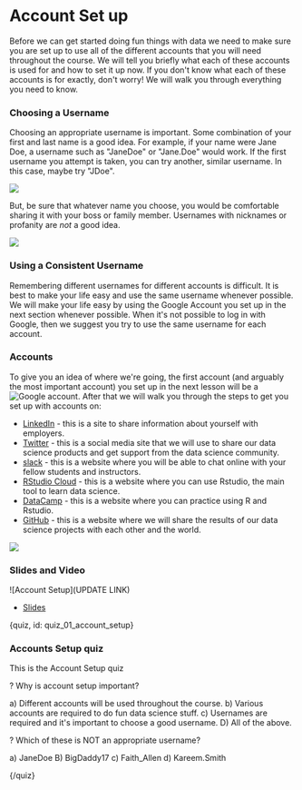 # Account Set up

Before we can get started doing fun things with data we need to make sure you are set up to use all of the different accounts that you will need throughout the course. We will tell you briefly what each of these accounts is used for and how to set it up now. If you don't know what each of these accounts is for exactly, don't worry! We will walk you through everything you need to know.

### Choosing a Username

Choosing an appropriate username is important. Some combination of your first and last name is a good idea. For example, if your name were Jane Doe, a username such as "JaneDoe" or "Jane.Doe" would work. If the first username you attempt is taken, you can try another, similar username. In this case, maybe try  "JDoe". 

![](images/01_account_setup/01_cdsintro_account_setup-03.png)

But, be sure that whatever name you choose, you would be comfortable sharing it with your boss or family member. Usernames with nicknames or profanity are *not* a good idea.

![](images/01_account_setup/01_cdsintro_account_setup-04.png)

### Using a Consistent Username

Remembering different usernames for different accounts is difficult. It is best to make your life easy and use the same username whenever possible. We will make your life easy by using the Google Account you set up in the next section whenever possible. When it's not possible to log in with Google, then we suggest you try to use the same username for each account.

### Accounts 

To give you an idea of where we're going, the first account (and arguably the most important account) you set up in the next lesson will be a ![Google account](https://mail.google.com/mail). After that we will walk you through the steps to get you set up with accounts on: 
* [LinkedIn](https://www.linkedin.com) - this is a site to share information about yourself with employers. 
* [Twitter](https://twitter.com/) - this is a social media site that we will use to share our data science products and get support from the data science community. 
* [slack](https://slack.com/) - this is a website where you will be able to chat online with your fellow students and instructors. 
* [RStudio Cloud](rstudio.cloud) - this is a website where you can use Rstudio, the main tool to learn data science. 
* [DataCamp](https://www.datacamp.com/) - this is a website where you can practice using R and Rstudio. 
* [GitHub](https://github.com) - this is a website where we will share the results of our data science projects with each other and the world. 

![](images/01_account_setup/01_cdsintro_account_setup-05.png)

### Slides and Video

![Account Setup](UPDATE LINK)

* [Slides](https://docs.google.com/presentation/d/1mQMEdR4opFzuReP9i7te5v8T-kyDNNklHPvQ2OnzZpQ/edit?usp=sharing)


{quiz, id: quiz_01_account_setup}

### Accounts Setup quiz

This is the Account Setup quiz

? Why is account setup important?

a) Different accounts will be used throughout the course.
b) Various accounts are required to do fun data science stuff.
c) Usernames are required and it's important to choose a good username.
D) All of the above.

? Which of these is NOT an appropriate username?

a) JaneDoe
B) BigDaddy17
c) Faith_Allen
d) Kareem.Smith


{/quiz}

